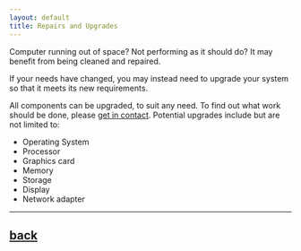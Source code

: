 ```yaml
---
layout: default
title: Repairs and Upgrades
---
```


Computer running out of space? Not performing as it should do? It may benefit from being cleaned and repaired.

If your needs have changed, you may instead need to upgrade your system so that it meets its new requirements.

All components can be upgraded, to suit any need. To find out what work should be done, please [get in contact](../contact/). Potential upgrades include but are not limited to:

 - Operating System
 - Processor
 - Graphics card
 - Memory
 - Storage
 - Display
 - Network adapter

* * *

## [back](../)